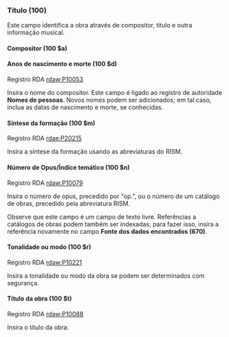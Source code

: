 ### Título (100)
Este campo identifica a obra através de compositor, título e outra informação musical.

#### Compositor (100 $a)  
#### Anos de nascimento e morte (100 $d)
Registro RDA [rdaw:P10053](http://www.rdaregistry.info/Elements/w/datatype/#P10053)

Insira o nome do compositor. Este campo é ligado ao registro de autoridade **Nomes de pessoas**. Novos nomes podem ser adicionados; em tal caso, inclua as datas de nascimento e morte, se conhecidas.

#### Síntese da formação (100 $m)  
Registro RDA [rdae:P20215](http://www.rdaregistry.info/Elements/e/#P20215)

Insira a síntese da formação usando as abreviaturas do RISM.

#### Número de Opus/Índice temático (100 $n)  
Registro RDA [rdaw:P10079](http://www.rdaregistry.info/Elements/w/#P10079)  

Insira o número de opus, precedido por "op.", ou o número de um catálogo de obras, precedido pela abreviatura RISM.

Observe que este campo é um campo de texto livre. Referências a catálogos de obras podem também ser indexadas; para fazer isso, insira a referência novamente no campo **Fonte dos dados encontrados (670)**.

#### Tonalidade ou modo (100 $r)  
Registro RDA [rdaw:P10221](http://www.rdaregistry.info/Elements/w/#P10221)

Insira a tonalidade ou modo da obra se podem ser determinados com segurança.

#### Título da obra (100 $t)   
Registro RDA [rdaw:P10088](http://www.rdaregistry.info/Elements/w/datatype/#P10088)

Insira o título da obra.
